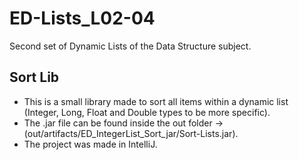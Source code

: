 # ED-Lists_L02-04
Second set of Dynamic Lists of the Data Structure subject.
## Sort Lib
* This is a small library made to sort all items within a dynamic list (Integer, Long, Float and Double types to be more specific).
* The .jar file can be found inside the out folder -> (out/artifacts/ED_IntegerList_Sort_jar/Sort-Lists.jar).
* The project was made in IntelliJ.
